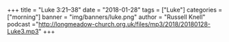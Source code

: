 +++
title = "Luke 3:21–38"
date = "2018-01-28"
tags = ["Luke"]
categories = ["morning"]
banner = "img/banners/luke.png"
author = "Russell Knell"
podcast ="http://longmeadow-church.org.uk/files/mp3/2018/20180128-Luke3.mp3"
+++
